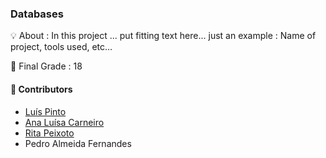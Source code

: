### Databases

:bulb: About : In this project ... put fitting text here... just an example : Name of project, tools used, etc...

:pushpin: Final Grade : 18

#### :handshake: Contributors 
- [Luís Pinto](https://github.com/L-Pinto)
- [Ana Luísa Carneiro](https://github.com/Analucar)
- [Rita Peixoto](https://github.com/rita-peixoto)
- Pedro Almeida Fernandes
